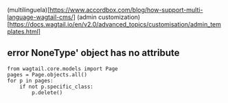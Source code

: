 (multilinguela)[https://www.accordbox.com/blog/how-support-multi-language-wagtail-cms/]
(admin customization)[https://docs.wagtail.io/en/v2.0/advanced_topics/customisation/admin_templates.html]

## error NoneType' object has no attribute

    from wagtail.core.models import Page
    pages = Page.objects.all()
    for p in pages:
        if not p.specific_class:
            p.delete()
